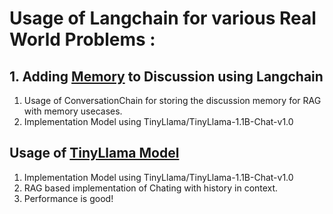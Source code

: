 # Usage of Langchain for various Real World Problems : 

## 1. Adding [Memory]([url](https://github.com/HSaurabh0919/CTransformers/blob/main/LangChain/Memory.ipynb)https://github.com/HSaurabh0919/CTransformers/blob/main/LangChain/Memory.ipynb) to Discussion using Langchain

1. Usage of ConversationChain for storing the discussion memory for RAG with memory usecases.
2. Implementation Model using TinyLlama/TinyLlama-1.1B-Chat-v1.0

## Usage of [TinyLlama Model](https://github.com/HSaurabh0919/CTransformers/blob/main/LangChain/Langchain_Conversation_TinyLlama.ipynb)

1.  Implementation Model using TinyLlama/TinyLlama-1.1B-Chat-v1.0
2.  RAG based implementation of Chating with history in context.
3.  Performance is good!
